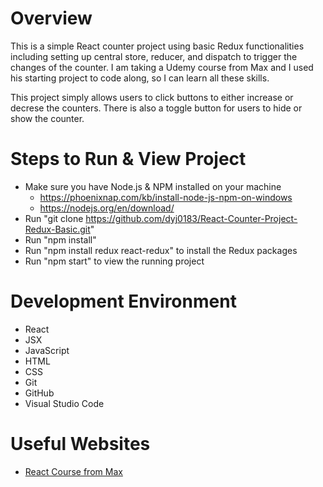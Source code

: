 # Overview

This is a simple React counter project using basic Redux functionalities including setting up central store, reducer, and dispatch to trigger the changes of the counter.
 I am taking a Udemy course from Max and I used his starting project to code along, so I can learn all these skills.

This project simply allows users to click buttons to either increase or decrese the counters. There is also a toggle button for users to hide or show the counter. 

<!-- [Software Demo Video]() -->

# Steps to Run & View Project

* Make sure you have Node.js & NPM installed on your machine
    * https://phoenixnap.com/kb/install-node-js-npm-on-windows
    * https://nodejs.org/en/download/ 
* Run "git clone https://github.com/dyj0183/React-Counter-Project-Redux-Basic.git"
* Run "npm install"
* Run "npm install redux react-redux" to install the Redux packages
* Run "npm start" to view the running project

# Development Environment

* React
* JSX
* JavaScript
* HTML
* CSS
* Git
* GitHub
* Visual Studio Code

# Useful Websites

* [React Course from Max](https://www.udemy.com/course/react-the-complete-guide-incl-redux/)
